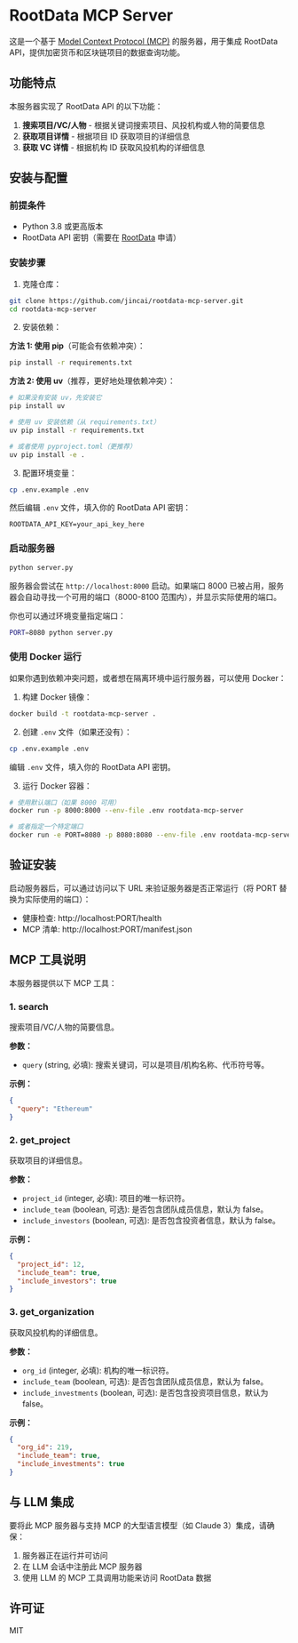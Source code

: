 # RootData MCP Server

这是一个基于 [Model Context Protocol (MCP)](https://github.com/microsoft/model-context-protocol) 的服务器，用于集成 RootData API，提供加密货币和区块链项目的数据查询功能。

## 功能特点

本服务器实现了 RootData API 的以下功能：

1. **搜索项目/VC/人物** - 根据关键词搜索项目、风投机构或人物的简要信息
2. **获取项目详情** - 根据项目 ID 获取项目的详细信息
3. **获取 VC 详情** - 根据机构 ID 获取风投机构的详细信息

## 安装与配置

### 前提条件

- Python 3.8 或更高版本
- RootData API 密钥（需要在 [RootData](https://www.rootdata.com/) 申请）

### 安装步骤

1. 克隆仓库：

```bash
git clone https://github.com/jincai/rootdata-mcp-server.git
cd rootdata-mcp-server
```

2. 安装依赖：

**方法 1: 使用 pip**（可能会有依赖冲突）：
```bash
pip install -r requirements.txt
```

**方法 2: 使用 uv**（推荐，更好地处理依赖冲突）：
```bash
# 如果没有安装 uv，先安装它
pip install uv

# 使用 uv 安装依赖（从 requirements.txt）
uv pip install -r requirements.txt

# 或者使用 pyproject.toml（更推荐）
uv pip install -e .
```

3. 配置环境变量：

```bash
cp .env.example .env
```

然后编辑 `.env` 文件，填入你的 RootData API 密钥：

```
ROOTDATA_API_KEY=your_api_key_here
```

### 启动服务器

```bash
python server.py
```

服务器会尝试在 `http://localhost:8000` 启动。如果端口 8000 已被占用，服务器会自动寻找一个可用的端口（8000-8100 范围内），并显示实际使用的端口。

你也可以通过环境变量指定端口：

```bash
PORT=8080 python server.py
```

### 使用 Docker 运行

如果你遇到依赖冲突问题，或者想在隔离环境中运行服务器，可以使用 Docker：

1. 构建 Docker 镜像：

```bash
docker build -t rootdata-mcp-server .
```

2. 创建 `.env` 文件（如果还没有）：

```bash
cp .env.example .env
```

编辑 `.env` 文件，填入你的 RootData API 密钥。

3. 运行 Docker 容器：

```bash
# 使用默认端口（如果 8000 可用）
docker run -p 8000:8000 --env-file .env rootdata-mcp-server

# 或者指定一个特定端口
docker run -e PORT=8080 -p 8080:8080 --env-file .env rootdata-mcp-server
```

## 验证安装

启动服务器后，可以通过访问以下 URL 来验证服务器是否正常运行（将 PORT 替换为实际使用的端口）：

- 健康检查: http://localhost:PORT/health
- MCP 清单: http://localhost:PORT/manifest.json

## MCP 工具说明

本服务器提供以下 MCP 工具：

### 1. search

搜索项目/VC/人物的简要信息。

**参数：**
- `query` (string, 必填): 搜索关键词，可以是项目/机构名称、代币符号等。

**示例：**
```json
{
  "query": "Ethereum"
}
```

### 2. get_project

获取项目的详细信息。

**参数：**
- `project_id` (integer, 必填): 项目的唯一标识符。
- `include_team` (boolean, 可选): 是否包含团队成员信息，默认为 false。
- `include_investors` (boolean, 可选): 是否包含投资者信息，默认为 false。

**示例：**
```json
{
  "project_id": 12,
  "include_team": true,
  "include_investors": true
}
```

### 3. get_organization

获取风投机构的详细信息。

**参数：**
- `org_id` (integer, 必填): 机构的唯一标识符。
- `include_team` (boolean, 可选): 是否包含团队成员信息，默认为 false。
- `include_investments` (boolean, 可选): 是否包含投资项目信息，默认为 false。

**示例：**
```json
{
  "org_id": 219,
  "include_team": true,
  "include_investments": true
}
```

## 与 LLM 集成

要将此 MCP 服务器与支持 MCP 的大型语言模型（如 Claude 3）集成，请确保：

1. 服务器正在运行并可访问
2. 在 LLM 会话中注册此 MCP 服务器
3. 使用 LLM 的 MCP 工具调用功能来访问 RootData 数据

## 许可证

MIT
